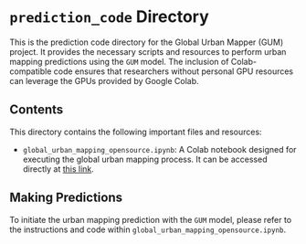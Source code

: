 # `prediction_code` Directory

This is the prediction code directory for the Global Urban Mapper (GUM) project. It provides the necessary scripts and resources to perform urban mapping predictions using the `GUM` model. The inclusion of Colab-compatible code ensures that researchers without personal GPU resources can leverage the GPUs provided by Google Colab.

## Contents

This directory contains the following important files and resources:

- `global_urban_mapping_opensource.ipynb`: A Colab notebook designed for executing the global urban mapping process. It can be accessed directly at [this link](https://colab.research.google.com/drive/1wVcB7Fc3w0kg2ey2q61X7P91ru0NovQs?usp=sharing).

## Making Predictions
To initiate the urban mapping prediction with the `GUM` model, please refer to the instructions and code within `global_urban_mapping_opensource.ipynb`.
